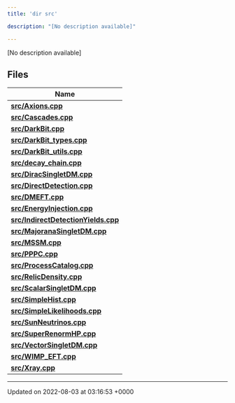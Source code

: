 ```yaml
---
title: 'dir src'

description: "[No description available]"

---
```







[No description available]

## Files

| Name           |
| -------------- |
| **[src/Axions.cpp](/documentation/code/darkbit_development/files/axions_8cpp/#file-axions.cpp)**  |
| **[src/Cascades.cpp](/documentation/code/darkbit_development/files/cascades_8cpp/#file-cascades.cpp)**  |
| **[src/DarkBit.cpp](/documentation/code/darkbit_development/files/darkbit_8cpp/#file-darkbit.cpp)**  |
| **[src/DarkBit_types.cpp](/documentation/code/darkbit_development/files/darkbit__types_8cpp/#file-darkbit-types.cpp)**  |
| **[src/DarkBit_utils.cpp](/documentation/code/darkbit_development/files/darkbit__utils_8cpp/#file-darkbit-utils.cpp)**  |
| **[src/decay_chain.cpp](/documentation/code/darkbit_development/files/decay__chain_8cpp/#file-decay-chain.cpp)**  |
| **[src/DiracSingletDM.cpp](/documentation/code/darkbit_development/files/diracsingletdm_8cpp/#file-diracsingletdm.cpp)**  |
| **[src/DirectDetection.cpp](/documentation/code/darkbit_development/files/directdetection_8cpp/#file-directdetection.cpp)**  |
| **[src/DMEFT.cpp](/documentation/code/darkbit_development/files/dmeft_8cpp/#file-dmeft.cpp)**  |
| **[src/EnergyInjection.cpp](/documentation/code/darkbit_development/files/energyinjection_8cpp/#file-energyinjection.cpp)**  |
| **[src/IndirectDetectionYields.cpp](/documentation/code/darkbit_development/files/indirectdetectionyields_8cpp/#file-indirectdetectionyields.cpp)**  |
| **[src/MajoranaSingletDM.cpp](/documentation/code/darkbit_development/files/majoranasingletdm_8cpp/#file-majoranasingletdm.cpp)**  |
| **[src/MSSM.cpp](/documentation/code/darkbit_development/files/mssm_8cpp/#file-mssm.cpp)**  |
| **[src/PPPC.cpp](/documentation/code/darkbit_development/files/pppc_8cpp/#file-pppc.cpp)**  |
| **[src/ProcessCatalog.cpp](/documentation/code/darkbit_development/files/processcatalog_8cpp/#file-processcatalog.cpp)**  |
| **[src/RelicDensity.cpp](/documentation/code/darkbit_development/files/relicdensity_8cpp/#file-relicdensity.cpp)**  |
| **[src/ScalarSingletDM.cpp](/documentation/code/darkbit_development/files/scalarsingletdm_8cpp/#file-scalarsingletdm.cpp)**  |
| **[src/SimpleHist.cpp](/documentation/code/darkbit_development/files/simplehist_8cpp/#file-simplehist.cpp)**  |
| **[src/SimpleLikelihoods.cpp](/documentation/code/darkbit_development/files/simplelikelihoods_8cpp/#file-simplelikelihoods.cpp)**  |
| **[src/SunNeutrinos.cpp](/documentation/code/darkbit_development/files/sunneutrinos_8cpp/#file-sunneutrinos.cpp)**  |
| **[src/SuperRenormHP.cpp](/documentation/code/darkbit_development/files/superrenormhp_8cpp/#file-superrenormhp.cpp)**  |
| **[src/VectorSingletDM.cpp](/documentation/code/darkbit_development/files/vectorsingletdm_8cpp/#file-vectorsingletdm.cpp)**  |
| **[src/WIMP_EFT.cpp](/documentation/code/darkbit_development/files/wimp__eft_8cpp/#file-wimp-eft.cpp)**  |
| **[src/Xray.cpp](/documentation/code/darkbit_development/files/xray_8cpp/#file-xray.cpp)**  |






-------------------------------

Updated on 2022-08-03 at 03:16:53 +0000
